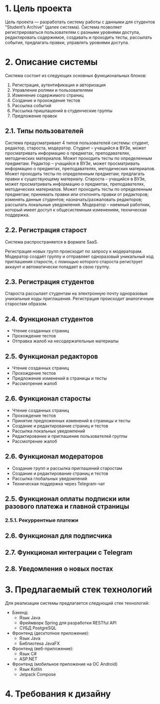 # 1. Цель проекта

Цель проекта —  разработать систему работы с данными для студентов "Student’s Archive" 
(далее система). Система позволяет регистрироваться пользователям с разными уровнями
доступа, редактировать содержимое, создавать и проходить тесты, рассылать события, 
предлагать правки, управлять уровнями доступа.


# 2. Описание системы

Система состоит из следующих основных функциональных блоков:

1. Регистрация, аутентификация и авторизация
2. Управление ролями и пользователями
3. Изменение содержимого страниц
4. Создание и прохождение тестов
5. Рассылка событий
6. Рассылка пришлашений в студенческие группы
7. Предложение правок

## 2.1. Типы пользователей

Система предусматривает 4 типов пользователей системы: студент, редактор, 
староста, модератор. 
Студент – учащийся в ВУЗе, может просматривать информацию о предметах, 
преподавателях, методических материалов. Может проходить тесты по определенным предметам.
Редактор – учащийся в ВУЗе, может просматривать информацию о предметах, преподавателях, 
методических материалов. Может проходить тесты по определенным предметам; предлагать
правки к существующему материалу.
Староста – учащийся в ВУЗе, может просматривать информацию о предметах, преподавателях, 
методических материалов. Может проходить тесты по определенным предметам; принимать
правки или отклонять правки от редакторов; изменять данные студентов; назначать/разжаловать 
редакторов; рассылать локальные уведомления.
Модератор – наемный работник, который имеет доступ к общесистемным изменениям, техническая поддержка.

## 2.2. Регистрация старост

Система распространяется в формате SaaS.

Регистрация новых групп происходит по запросу к модераторам. Модератор создаёт группу и отправляет одноразовый уникальный код приглашения старосте, с помощью которого староста региструет аккаунт и автоматически попадает в свою группу.

## 2.3. Регистрация студентов

Староста рассылает студентам на электронную почту одноразовые уникальные коды приглашения. Регистрация происходит аналогичным старостам образом.

## 2.4. Функционал студентов

- Чтение созданных страниц
- Прохождение тестов
- Отправка жалоб на несодержательные материалы

## 2.5. Функционал редакторов

- Чтение созданных страниц
- Прохождение тестов
- Предложение изменений в страницы и тесты
- Рассмотрение жалоб

## 2.6. Функционал старосты

- Чтение созданных страниц
- Прохождение тестов
- Принятие предложенных изменений в страницы и тесты
- Создание и редактирование страниц и тестов
- Рассылка локальных уведомлений
- Редактирование и приглашение пользователей группы
- Рассмотрение жалоб

## 2.6. Функционал модераторов

- Создание групп и рассылка приглашений старостам
- Создание и редактирование страниц и тестов
- Рассылка глобальных уведомлений
- Техническая поддержка через Telegram-чат




## 2.5. Функционал оплаты подписки или разового платежа и главной страницы


### 2.5.1. Рекуррентные платежи




## 2.6. Функционал для подписчика



## 2.7. Функционал интеграции с Telegram



## 2.8. Уведомления о новых постах



# 3. Предлагаемый стек технологий

Для реализации системы предлагается следующий стек технологий:

* Бэкенд:
    - Язык Java
    - Фреймворк Spring для разработки RESTful API
    - СУБД PostgreSQL
* Фронтенд (десктопное приложение):
    - Язык Java
    - Библиотека JavaFX
* Фронтенд (веб-приложение):
    - Язык C#
    - ASP.NET
* Фронтенд (мобильное приложение на ОС Android)
    - Язык Kotlin
    - Jetpack Compose




# 4. Требования к дизайну

